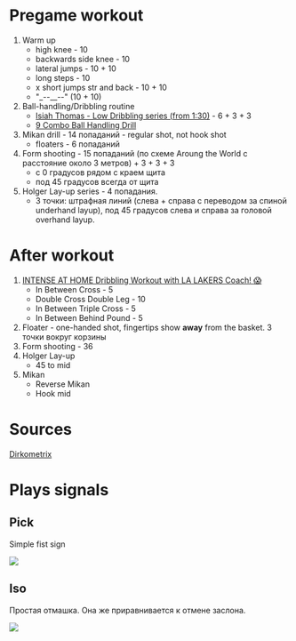 # Pregame workout

1. Warm up
    - high knee - 10
    - backwards side knee - 10
    - lateral jumps - 10 + 10
    - long steps - 10
    - x short jumps str and back - 10 + 10
    - "_--__--" (10 + 10)
2. Ball-handling/Dribbling routine 
    - [Isiah Thomas - Low Dribbling series (from 1:30)](https://youtu.be/BnvGa0I8bMc?t=90) - 6 + 3 + 3
    - [9 Combo Ball Handling Drill](https://www.youtube.com/watch?v=VRkClP8m9s4)
3. Mikan drill - 14 попаданий - regular shot, not hook shot
    - floaters - 6 попаданий
5. Form shooting - 15 попаданий (по схеме Aroung the World с расстояние около 3 метров) + 3 + 3 + 3
    - с 0 градусов рядом с краем щита
    - под 45 градусов всегда от щита
6. Holger Lay-up series - 4 попадания. 
    - 3 точки: штрафная линий (слева + справа c переводом за спиной underhand layup), под 45 градусов слева и справа за головой overhand layup. 
    
# After workout

1. [INTENSE AT HOME Dribbling Workout with LA LAKERS Coach! 😱](https://www.youtube.com/watch?v=NCHxsar6ZNA)
    - In Between Cross - 5
    - Double Cross Double Leg - 10
    - In Between Triple Cross - 5
    - In Between Behind Pound - 5
2. Floater - one-handed shot, fingertips show __away__ from the basket. 3 точки вокруг корзины
2. Form shooting - 36
3. Holger Lay-up 
    - 45 to mid
4. Mikan
    - Reverse Mikan
    - Hook mid

# Sources

[Dirkometrix](https://www.dirkometrix.com/)

# Plays signals

## Pick

Simple fist sign

![](https://www.rookieroad.com/img/basketball/basketball-hand-signal-call-for-a-pick.png)

## Iso

Простая отмашка. Она же приравнивается к отмене заслона.

![](https://www.rookieroad.com/img/basketball/basketball-isolation-play-signal.png)

